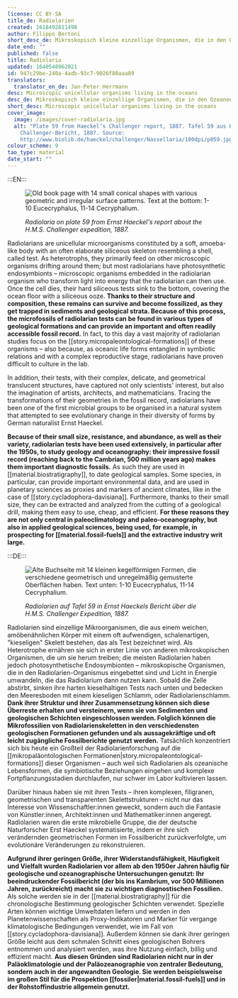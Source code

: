 ```yaml
---
license: CC BY-SA
title_de: Radiolarien
created: 1618492811498
author: Filippo Bertoni
short_desc_de: Mikroskopisch kleine einzellige Organismen, die in den Ozeanen leben
date_end: ""
published: false
title: Radiolaria
updated: 1640548962021
id: 947c29be-240a-4adb-93c7-9026f80aaa89
translators:
  translator_en_de: Jan-Peter Herrmann
desc: Microscopic unicellular organisms living in the oceans
desc_de: Mikroskopisch kleine einzellige Organismen, die in den Ozeanen leben
short_desc: Microscopic unicellular organisms living in the oceans
cover_image:
  image: /images/cover-radiolaria.jpg
  alt: "Plate 59 from Haeckel’s Challenger report, 1887. Tafel 59 aus Haeckels
    Challenger-Bericht, 1887. Source:
    http://www.biolib.de/haeckel/challenger/Nassellaria/100dpi/p059.jpg"
colour_scheme: 9
tao_type: material
date_start: ""
---
```

:::EN:::

<figure>

![Old book page with 14 small conical shapes with various geometric and irregular surface patterns. Text at the bottom: 1-10 Eucecryphalus, 11-14 Cecryphalium.](/images/cover-radiolaria.jpg)

<figcaption>

_Radiolaria on plate 59 from Ernst Haeckel's report about the H.M.S. Challenger expedition, 1887._

</figcaption>

</figure>

Radiolarians are unicellular microorganisms constituted by a soft, amoeba-like body with an often elaborate siliceous skeleton resembling a shell, called test. As heterotrophs, they primarily feed on other microscopic organisms drifting around them; but most radiolarians have photosynthetic endosymbionts – microscopic organisms embedded in the radiolarian organism who transform light into energy that the radiolarian can then use. Once the cell dies, their hard siliceous tests sink to the bottom, covering the ocean floor with a siliceous ooze. **Thanks to their structure and composition, these remains can survive and become fossilized, as they get trapped in sediments and geological strata. Because of this process, the microfossils of radiolarian tests can be found in various types of geological formations and can provide an important and often readily accessible fossil record.** In fact, to this day a vast majority of radiolarian studies focus on the [[story.micropaleontological-formations]] of these organisms – also because, as oceanic life forms entangled in symbiotic relations and with a complex reproductive stage, radiolarians have proven difficult to culture in the lab.

In addition, their tests, with their complex, delicate, and geometrical translucent structures, have captured not only scientists' interest, but also the imagination of artists, architects, and mathematicians. Tracing the transformations of their geometries in the fossil record, radiolarians have been one of the first microbial groups to be organised in a natural system that attempted to see evolutionary change in their diversity of forms by German naturalist Ernst Haeckel.

**Because of their small size, resistance, and abundance, as well as their variety, radiolarian tests have been used extensively, in particular after the 1950s, to study geology and oceanography: their impressive fossil record (reaching back to the Cambrian, 500 million years ago) makes them important diagnostic fossils.** As such they are used in [[material.biostratigraphy]], to date geological samples. Some species, in particular, can provide important environmental data, and are used in planetary sciences as proxies and markers of ancient climates, like in the case of [[story.cycladophora-davisiana]]. Furthermore, thanks to their small size, they can be extracted and analyzed from the cutting of a geological drill, making them easy to use, cheap, and efficient. **For these reasons they are not only central in paleoclimatology and paleo-oceanography, but also in applied geological sciences, being used, for example, in prospecting for [[material.fossil-fuels]] and the extractive industry writ large.**




:::DE:::

<figure>

![Alte Buchseite mit 14 kleinen kegelförmigen Formen, die verschiedene geometrisch und unregelmäßig gemusterte Oberflächen haben. Text unten: 1-10 Eucecryphalus, 11-14 Cecryphalium.](/images/cover-radiolaria.jpg)

<figcaption>

_Radiolarien auf Tafel 59 in Ernst Haeckels Bericht über die H.M.S. Challenger Expedition, 1887._

</figcaption>

</figure>

Radiolarien sind einzellige Mikroorganismen, die aus einem weichen, amöbenähnlichen Körper mit einem oft aufwendigen, schalenartigen, "kieseligen" Skelett bestehen, das als Test bezeichnet wird. Als Heterotrophe ernähren sie sich in erster Linie von anderen mikroskopischen Organismen, die um sie herum treiben; die meisten Radiolarien haben jedoch photosynthetische Endosymbionten – mikroskopische Organismen, die in den Radiolarien-Organismus eingebettet sind und Licht in Energie umwandeln, die das Radiolarium dann nutzen kann. Sobald die Zelle abstirbt, sinken ihre harten kieselhaltigen Tests nach unten und bedecken den Meeresboden mit einem kieseligen Schlamm, oder Radiolarienschlamm. **Dank ihrer Struktur und ihrer Zusammensetzung können sich diese Überreste erhalten und versteinern, wenn sie von Sedimenten und geologischen Schichten eingeschlossen werden. Folglich können die Mikrofossilien von Radiolarienskeletten in den verschiedensten geologischen Formationen gefunden und als aussagekräftige und oft leicht zugängliche Fossilberichte genutzt werden.** Tatsächlich konzentriert sich bis heute ein Großteil der Radiolarienforschung auf die [[mikropaläontologischen Formationen|story.micropaleontological-formations]] dieser Organismen – auch weil sich Radiolarien als ozeanische Lebensformen, die symbiotische Beziehungen eingehen und komplexe Fortpflanzungsstadien durchlaufen, nur schwer im Labor kultivieren lassen.

Darüber hinaus haben sie mit ihren Tests – ihren komplexen, filigranen, geometrischen und transparenten Skelettstrukturen – nicht nur das Interesse von Wissenschaftler:innen geweckt, sondern auch die Fantasie von Künstler:innen, Architekt:innen und Mathematiker:innen angeregt. Radiolarien waren die erste mikrobielle Gruppe, die der deutsche Naturforscher Erst Haeckel systematisierte, indem er ihre sich verändernden geometrischen Formen im Fossilbericht zurückverfolgte, um evolutionäre Veränderungen zu rekonstruieren.

**Aufgrund ihrer geringen Größe, ihrer Widerstandsfähigkeit, Häufigkeit und Vielfalt wurden Radiolarien vor allem ab den 1950er Jahren häufig für geologische und ozeanographische Untersuchungen genutzt: Ihr beeindruckender Fossilbericht (der bis ins Kambrium, vor 500 Millionen Jahren, zurückreicht) macht sie zu wichtigen diagnostischen Fossilien.** Als solche werden sie in der [[material.biostratigraphy]] für die chronologische Bestimmung geologischer Schichten verwendet. Spezielle Arten können wichtige Umweltdaten liefern und werden in den Planetenwissenschaften als Proxy-Indikatoren und Marker für vergange klimatologische Bedingungen verwendet, wie im Fall von [[story.cycladophora-davisiana]]. Außerdem können sie dank ihrer geringen Größe leicht aus dem schmalen Schnitt eines geologischen Bohrers entnommen und analysiert werden, was ihre Nutzung einfach, billig und effizient macht. **Aus diesen Gründen sind Radiolarien nicht nur in der Paläoklimatologie und der Paläozeanographie von zentraler Bedeutung, sondern auch in der angewandten Geologie. Sie werden beispielsweise im großen Stil für die Prospektion [[fossiler|material.fossil-fuels]] und in der Rohstoffindustrie allgemein genutzt.**


